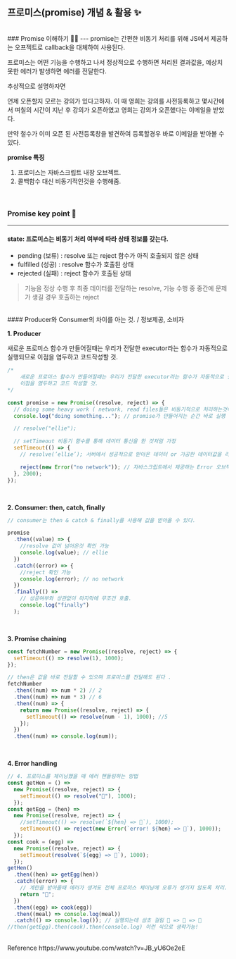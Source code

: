 ## 프로미스(promise) 개념 & 활용 ✨

<br>
### Promise 이해하기 🤙🏻
---
promise는 간편한 비동기 처리를 위해 JS에서 제공하는 오프젝트로 callback을 대체하여 사용된다.

프로미스는 어떤 기능을 수행하고 나서 정상적으로 수행하면 처리된 결과값을, 예상치 못한 에러가 발생하면 에러를 전달한다.

추상적으로 설명하자면

언제 오픈할지 모르는 강의가 있다고하자. 이 때 영희는 강의를 사전등록하고 몇시간에서 며칠의 시간이 지난 후 강의가 오픈하였고 영희는 강의가 오픈했다는 이메일을 받았다.

만약 철수가 이미 오픈 된 사전등록창을 발견하여 등록할경우 바로 이메일을 받아볼 수 있다.
<br>

**promise 특징**

1. 프로미스는 자바스크립트 내장 오브젝트.
2. 콜백함수 대신 비동기적인것을 수행해줌.

<br>

### Promise key point 🔑

---

#### state: 프로미스는 비동기 처리 여부에 따라 상태 정보를 갖는다.

- pending (보류) : resolve 또는 reject 함수가 아직 호출되지 않은 상태
- fulfilled (성공) : resolve 함수가 호출된 상태
- rejected (실패) : reject 함수가 호출된 상태

> 기능을 정상 수행 후 최종 데이터를 전달하는 resolve,
> 기능 수행 중 중간에 문제가 생길 경우 호출하는 reject

<br>
#### Producer와 Consumer의 차이를 아는 것. / 정보제공, 소비자

**1. Producer**

새로운 프로미스 함수가 만들어질때는 우리가 전달한 executor라는 함수가 자동적으로 실행되므로 이점을 염두하고 코드작성할 것.

```js
/*
    새로운 프로미스 함수가 만들어질때는 우리가 전달한 executor라는 함수가 자동적으로 실행되므로
    이점을 염두하고 코드 작성할 것.
*/

const promise = new Promise((resolve, reject) => {
  // doing some heavy work ( network, read files들은 비동기적으로 처리하는것이 좋음)
  console.log("doing something..."); // promise가 만들어지는 순간 바로 실행

  // resolve("ellie");

  // setTimeout 비동기 함수를 통해 데이터 통신을 한 것처럼 가정
  setTimeout(() => {
    // resolve(’ellie’); 서버에서 성공적으로 받아온 데이터 or 가공한 데이터값을 리졸브를 통해 전달.

    reject(new Error("no network")); // 자바스크립트에서 제공하는 Error 오브젝트를 통해 값을 전달
  }, 2000);
});
```

<br/>

**2. Consumer: then, catch, finally**

```js
// consumer는 then & catch & finally를 사용해 값을 받아올 수 있다.

promise
  .then((value) => {
    //resolve 값이 넘어온것 확인 가능
    console.log(value); // ellie
  })
  .catch((error) => {
    //reject 확인 가능
    console.log(error); // no network
  })
  .finally(() =>
    // 성공여부와 상관없이 마지막에 무조건 호출.
    console.log("finally")
  );
```

<br/>

**3. Promise chaining**

```js
const fetchNumber = new Promise((resolve, reject) => {
  setTimeout(() => resolve(1), 1000);
});

// then은 값을 바로 전달할 수 있으며 프로미스를 전달해도 된다 .
fetchNumber
  .then((num) => num * 2) // 2
  .then((num) => num * 3) // 6
  .then((num) => {
    return new Promise((resolve, reject) => {
      setTimeout(() => resolve(num - 1), 1000); //5
    });
  })
  .then((num) => console.log(num));
```

<br/>

**4. Error handling**

```js
// 4. 프로미스를 체이닝했을 때 에러 핸들링하는 방법
const getHen = () =>
  new Promise((resolve, reject) => {
    setTimeout(() => resolve("🐔"), 1000);
  });
const getEgg = (hen) =>
  new Promise((resolve, reject) => {
    //setTimeout(() => resolve(`${hen} => 🥚`), 1000);
    setTimeout(() => reject(new Error(`error! ${hen} => 🥚`), 1000));
  });
const cook = (egg) =>
  new Promise((resolve, reject) => {
    setTimeout(resolve(`${egg} => 🍳`), 1000);
  });
getHen()
  .then((hen) => getEgg(hen))
  .catch((error) => {
    // 계란을 받아올때 에러가 생겨도 전체 프로미스 체이닝에 오류가 생기지 않도록 처리.
    return "🥖";
  })
  .then((egg) => cook(egg))
  .then((meal) => console.log(meal))
  .catch(() => console.log()); // 실행되는데 삼초 걸림 🐔 => 🥚 => 🍳
//then(getEgg).then(cook).then(console.log) 이런 식으로 생략가능!
```

<br>
Reference
https://www.youtube.com/watch?v=JB_yU6Oe2eE
